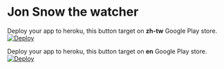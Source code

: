 # Jon Snow the watcher

Deploy your app to heroku, this button target on **zh-tw** Google Play store.
[![Deploy](https://www.herokucdn.com/deploy/button.svg)](https://heroku.com/deploy?template=https://github.com/saiday/JonSnow&env[JON_SNOW_LOCATION]=zh-tw)

Deploy your app to heroku, this button target on **en** Google Play store.
[![Deploy](https://www.herokucdn.com/deploy/button.svg)](https://heroku.com/deploy?template=https://github.com/saiday/JonSnow&env[JON_SNOW_LOCATION]=en)
